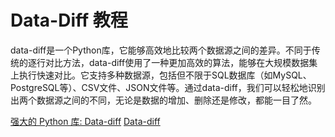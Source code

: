 # Data-Diff 教程

<show-structure depth="3"/>

data-diff是一个Python库，它能够高效地比较两个数据源之间的差异。不同于传统的逐行对比方法，data-diff使用了一种更加高效的算法，能够在大规模数据集上执行快速对比。它支持多种数据源，包括但不限于SQL数据库（如MySQL、PostgreSQL等）、CSV文件、JSON文件等。通过data-diff，我们可以轻松地识别出两个数据源之间的不同，无论是数据的增加、删除还是修改，都能一目了然。

<seealso>
<category ref="ref_docs">
    <a href="https://mp.weixin.qq.com/s/UkTQRt5DhKiL583W9MFFHg">强大的 Python 库: Data-diff</a>
</category>
<category ref="ref_github">
    <a href="https://github.com/datafold/data-diff">Data-diff</a>
</category>
<category ref="ref_issues">
</category>
<category ref="ref_hf">
</category>
<category ref="ref_ms">
</category>
</seealso>